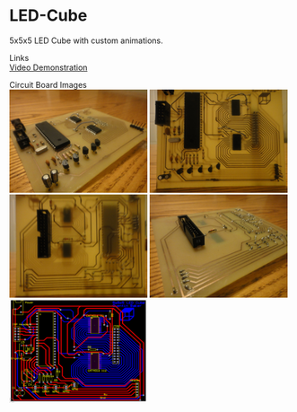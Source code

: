 # LED-Cube
5x5x5 LED Cube with custom animations.

Links  
[Video Demonstration](https://www.dropbox.com/s/ls7eiz1xcjy9bnx/5x5x5LedCube.MOV?dl=0 "5x5x5 Led Cube")

Circuit Board Images  
<img src = "Images/DSC03021.jpg" width = "246" height = "184">
<img src = "Images/DSC03022.jpg" width = "246" height = "184">
<img src = "Images/DSC03023.jpg" width = "246" height = "184">
<img src = "Images/DSC03024.jpg" width = "246" height = "184">
<img src = "Images/PCB_Layout.png" width = "246" height = "184">
